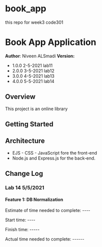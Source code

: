 # book_app
this repo for week3 code301
# Book App Application

**Author**: Niveen ALSmadi
**Version:**
* 1.0.0  2-5-2021 lab11
* 2.0.0  3-5-2021 lab12
* 3.0.0  4-5-2021 lab13 
* 4.0.0  5-5-2021 lab14



## Overview
This project is an online library

## Getting Started

## Architecture
- EJS - CSS - JavaScript fore the front-end
- Node.js and Express.js for the back-end. 

## Change Log

### Lab 14 5/5/2021

#### Feature 1: DB Normalization

Estimate of time needed to complete: ----

Start time: ----

Finish time: -----

Actual time needed to complete: ------



